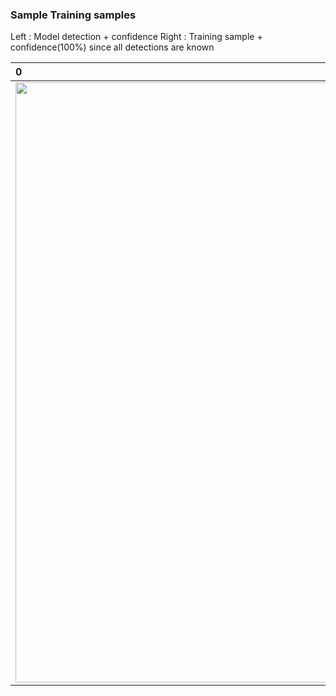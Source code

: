 ### Sample Training samples
Left : Model detection + confidence
Right : Training sample + confidence(100%) since all detections are known

0                | 1      | 2 | 3 | 4 | 5 |
:-------------------------|:-------------------------|:-------------------------|:-------------------------|:-----------------------------|:-----------------------------
<img src="https://github.com/moabitcoin/Signfeld/blob/master/synthetic_signs/images/individualImage-9.png" width="960">  |  <img src="https://github.com/moabitcoin/Signfeld/blob/master/synthetic_signs/images/individualImage-8.png" width="960"> | <img src="https://github.com/moabitcoin/Signfeld/blob/master/synthetic_signs/images/individualImage-7.png" width="960"> | <img src="https://github.com/moabitcoin/Signfeld/blob/master/synthetic_signs/images/individualImage-6.png" width="960"> | <img src="https://github.com/moabitcoin/Signfeld/blob/master/synthetic_signs/images/individualImage-5.png" width="960"> | <img src="https://github.com/moabitcoin/Signfeld/blob/master/synthetic_signs/images/individualImage-4.png" width="960"> |
